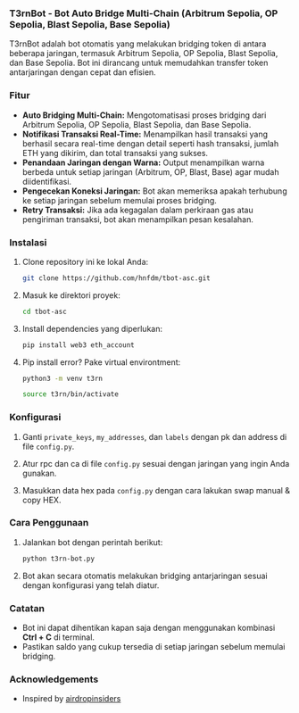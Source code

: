 ### T3rnBot - Bot Auto Bridge Multi-Chain (Arbitrum Sepolia, OP Sepolia, Blast Sepolia, Base Sepolia)

T3rnBot adalah bot otomatis yang melakukan bridging token di antara beberapa jaringan, termasuk 
Arbitrum Sepolia, OP Sepolia, Blast Sepolia, dan Base Sepolia. Bot ini dirancang untuk memudahkan 
transfer token antarjaringan dengan cepat dan efisien.


### Fitur
- **Auto Bridging Multi-Chain:** Mengotomatisasi proses bridging dari Arbitrum Sepolia, OP Sepolia, 
  Blast Sepolia, dan Base Sepolia.
- **Notifikasi Transaksi Real-Time:** Menampilkan hasil transaksi yang berhasil secara real-time 
  dengan detail seperti hash transaksi, jumlah ETH yang dikirim, dan total transaksi yang sukses.
- **Penandaan Jaringan dengan Warna:** Output menampilkan warna berbeda untuk setiap jaringan 
  (Arbitrum, OP, Blast, Base) agar mudah diidentifikasi.
- **Pengecekan Koneksi Jaringan:** Bot akan memeriksa apakah terhubung ke setiap jaringan sebelum 
  memulai proses bridging.
- **Retry Transaksi:** Jika ada kegagalan dalam perkiraan gas atau pengiriman transaksi, bot akan 
  menampilkan pesan kesalahan.
  
### Instalasi

1. Clone repository ini ke lokal Anda:

   ```bash
   git clone https://github.com/hnfdm/tbot-asc.git
   ```

2. Masuk ke direktori proyek:
   ```bash
   cd tbot-asc
   ```

3. Install dependencies yang diperlukan:
   ```bash
   pip install web3 eth_account
   ```

4. Pip install error? Pake virtual environtment:
   ```bash
   python3 -m venv t3rn
   ```
   ```bash
   source t3rn/bin/activate
   ```

### Konfigurasi

1. Ganti `private_keys`, `my_addresses`, dan `labels` dengan pk dan address di file `config.py`.

2. Atur rpc dan ca di file `config.py` sesuai dengan jaringan yang ingin Anda gunakan.
   
3. Masukkan data hex pada `config.py` dengan cara lakukan swap manual & copy HEX.

### Cara Penggunaan

1. Jalankan bot dengan perintah berikut:
   
   ```bash
   python t3rn-bot.py
   ```

2. Bot akan secara otomatis melakukan bridging antarjaringan sesuai dengan konfigurasi yang telah diatur.

### Catatan
- Bot ini dapat dihentikan kapan saja dengan menggunakan kombinasi **Ctrl + C** di terminal.
- Pastikan saldo yang cukup tersedia di setiap jaringan sebelum memulai bridging.

### Acknowledgements
- Inspired by [airdropinsiders](https://github.com/airdropinsiders)
